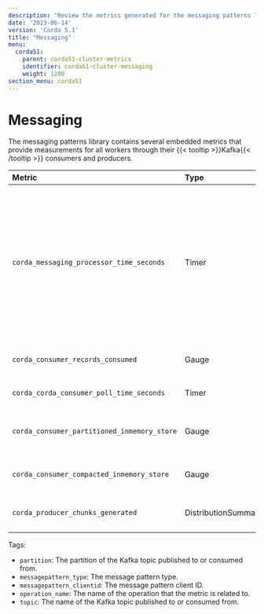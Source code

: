 ```yaml
---
description: "Review the metrics generated for the messaging patterns library. This messaging patterns library contains several embedded metrics that provide measurements for all workers through their Kafka consumers and producers."
date: '2023-06-14'
version: 'Corda 5.1'
title: "Messaging"
menu:
  corda51:
    parent: corda51-cluster-metrics
    identifier: corda51-cluster-messaging
    weight: 1200
section_menu: corda51
---
```


# Messaging

The messaging patterns library contains several embedded metrics that provide measurements for all workers through their {{< tooltip >}}Kafka{{< /tooltip >}} consumers and producers.

<style>
table th:first-of-type {
    width: 25%;
}
table th:nth-of-type(2) {
    width: 10%;
}
table th:nth-of-type(3) {
    width: 20%;
}
table th:nth-of-type(4) {
    width: 45%;
}
</style>

| Metric | Type | Tags | Description |
| :----------- | :----------- | :----------- | :----------- |
| `corda_messaging_processor_time_seconds` | Timer | <ul><li>`messagepattern_type`</li><li>`messagepattern_clientid`</li><li>`operation_name`</li></ul> | The time spent in the consumer’s `onNext` or `onSnapshot` functions. The following subscription processors have this metric wrapping the calls to `onNext` functions: <ul><li>`PubSubSubscriptionImpl`</li><li>`CordaRPCSenderImpl`</li><li>`CompactedSubscriptionImpl` (`onNext` and `onSnapshot`)</li><li>`EventLogSubscriptionImpl`</li><li>`PubSubSubscriptionImpl`</li><li>`RPCSubscriptionImpl`</li><li>`StateAndEventSubscriptionImpl`</li></ul> |
| `corda_consumer_records_consumed` | Gauge | <ul><li>`messagepattern_clientid`</li><li>`partition`</li></ul> | The size of batches polled from Kafka in consumers. |
| `corda_corda_consumer_poll_time_seconds` | Timer | <ul><li>`messagepattern_clientid`</li></ul> | Poll times for all Kafka consumers. |
| `corda_consumer_partitioned_inmemory_store` | Gauge | <ul><li>`messagepattern_type`</li><li>`messagepattern.clientid`</li><li>`partition`</li></ul> | Measure for the number of in-memory {{< tooltip >}}states{{< /tooltip >}} held in consumers with partitions. |
| `corda_consumer_compacted_inmemory_store` | Gauge | <ul><li>`messagepattern_type`</li><li>`messagepattern.clientid`</li></ul> | Measure for the number of in-memory states held in compacted consumers. |
| `corda_producer_chunks_generated` | DistributionSummary | <ul><li>`messagepattern_clientid`</li><li>`topic`</li></ul> | The number of chunks generated by Kafka producers. |

Tags:
* `partition`: The partition of the Kafka topic published to or consumed from.
* `messagepattern_type`: The message pattern type.
* `messagepattern_clientid`: The message pattern client ID.
* `operation_name`: The name of the operation that the metric is related to.
* `topic`: The name of the Kafka topic published to or consumed from.
